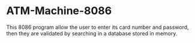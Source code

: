 # ATM-Machine-8086
This 8086 program allow the user to enter its card number and password, then they are validated by searching in a database stored in memory. 
